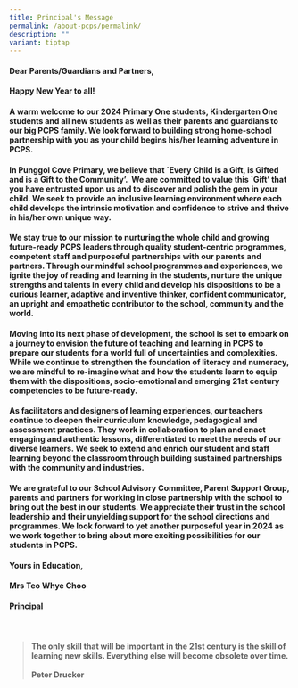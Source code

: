```yaml
---
title: Principal's Message
permalink: /about-pcps/permalink/
description: ""
variant: tiptap
---
```

<h4>Dear Parents/Guardians and Partners,</h4>
<h4>Happy New Year to all!</h4>
<h4>A warm welcome to our 2024 Primary One students, Kindergarten One students and all new students as well as their parents and guardians to our big PCPS family. We look forward to building strong home-school partnership with you as your child begins his/her learning adventure in PCPS.</h4>
<h4>In Punggol Cove Primary, we believe that `Every Child is a Gift, is Gifted and is a Gift to the Community’.&nbsp; We are committed to value this `Gift’ that you have entrusted upon us and to discover and polish the gem in your child. We seek to provide an inclusive learning environment where each child develops the intrinsic motivation and confidence to strive and thrive in his/her own unique way.</h4>
<h4>We stay true to our mission to nurturing the whole child and growing future-ready PCPS leaders through quality student-centric programmes, competent staff and purposeful partnerships with our parents and partners. Through our mindful school programmes and experiences, we ignite the joy of reading and learning in the students, nurture the unique strengths and talents in every child and develop his dispositions to be a curious learner, adaptive and inventive thinker, confident communicator, an upright and empathetic contributor to the school, community and the world.</h4>
<h4>Moving into its next phase of development, the school is set to embark on a journey to envision the future of teaching and learning in PCPS to prepare our students for a world full of uncertainties and complexities. While we continue to strengthen the foundation of literacy and numeracy, we are mindful to re-imagine what and how the students learn to equip them with the dispositions, socio-emotional and emerging 21st century competencies to be future-ready.</h4>
<h4>As facilitators and designers of learning experiences, our teachers continue to deepen their curriculum knowledge, pedagogical and assessment practices. They work in collaboration to plan and enact engaging and authentic lessons, differentiated to meet the needs of our diverse learners. We seek to extend and enrich our student and staff learning beyond the classroom through building sustained partnerships with the community and industries.</h4>
<h4>We are grateful to our School Advisory Committee, Parent Support Group, parents and partners for working in close partnership with the school to bring out the best in our students. We appreciate their trust in the school leadership and their unyielding support for the school directions and programmes. We look forward to yet another purposeful year in 2024 as we work together to bring about more exciting possibilities for our students in PCPS.</h4>
<h4></h4>
<h4>Yours in Education,</h4>
<h4>Mrs Teo Whye Choo</h4>
<h4>Principal</h4>
<p>
<br>
</p>
<blockquote>
<h4>The only skill that will be important in the 21st century is the skill of learning new skills. Everything else will become obsolete over time.<br><br>Peter Drucker</h4>
<p></p>
</blockquote>
<p></p>